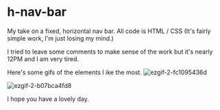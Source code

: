 # h-nav-bar
My take on a fixed, horizontal nav bar.
All code is HTML / CSS (It's fairly simple work, I'm just losing my mind.)

I tried to leave some comments to make sense of the work but it's nearly 12PM and I am very tired.

Here's some gifs of the elements I ike the most.
![ezgif-2-fc1095436d](https://github.com/user-attachments/assets/8f737d5e-0424-486e-822f-07ae3957d6e4)


![ezgif-2-b07bca4fd8](https://github.com/user-attachments/assets/1b77b68d-b832-42f2-affb-f2f926fe691f)


I hope you have a lovely day.
